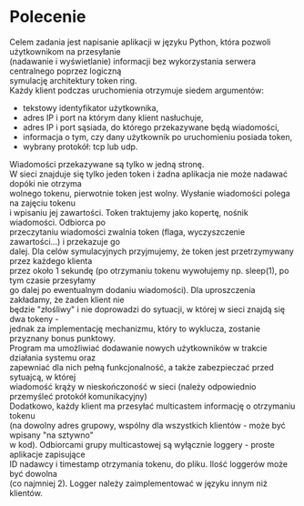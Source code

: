 # Polecenie

Celem zadania jest napisanie aplikacji w języku Python, która pozwoli użytkownikom na przesyłanie\
(nadawanie i wyświetlanie) informacji bez wykorzystania serwera centralnego poprzez logiczną\
symulację architektury token ring.\
Każdy klient podczas uruchomienia otrzymuje siedem argumentów:

- tekstowy identyfikator użytkownika,
- adres IP i port na którym dany klient nasłuchuje,
- adres IP i port sąsiada, do którego przekazywane będą wiadomości,
- informacja o tym, czy dany użytkownik po uruchomieniu posiada token,
- wybrany protokół: tcp lub udp.

Wiadomości przekazywane są tylko w jedną stronę.\
W sieci znajduje się tylko jeden token i żadna aplikacja nie może nadawać dopóki nie otrzyma\
wolnego tokenu, pierwotnie token jest wolny. Wysłanie wiadomości polega na zajęciu tokenu\
i wpisaniu jej zawartości. Token traktujemy jako kopertę, nośnik wiadomości. Odbiorca po\
przeczytaniu wiadomości zwalnia token (flaga, wyczyszczenie zawartości...) i przekazuje go\
dalej. Dla celów symulacyjnych przyjmujemy, że token jest przetrzymywany przez każdego klienta\
przez około 1 sekundę (po otrzymaniu tokenu wywołujemy np. sleep(1), po tym czasie przesyłamy\
go dalej po ewentualnym dodaniu wiadomości). Dla uproszczenia zakładamy, że żaden klient nie\
będzie "złośliwy" i nie doprowadzi do sytuacji, w której w sieci znajdą się dwa tokeny -\
jednak za implementację mechanizmu, który to wyklucza, zostanie przyznany bonus punktowy.\
Program ma umożliwiać dodawanie nowych użytkowników w trakcie działania systemu oraz\
zapewniać dla nich pełną funkcjonalność, a także zabezpieczać przed sytuajcą, w której\
wiadomość krąży w nieskończoność w sieci (należy odpowiednio przemyśleć protokół komunikacyjny)\
Dodatkowo, każdy klient ma przesyłać multicastem informację o otrzymaniu tokenu\
(na dowolny adres grupowy, wspólny dla wszystkich klientów - może być wpisany "na sztywno"\
w kod). Odbiorcami grupy multicastowej są wyłącznie loggery - proste aplikacje zapisujące\
ID nadawcy i timestamp otrzymania tokenu, do pliku. Ilość loggerów może być dowolna\
(co najmniej 2). Logger należy zaimplementować w języku innym niż klientów. 
